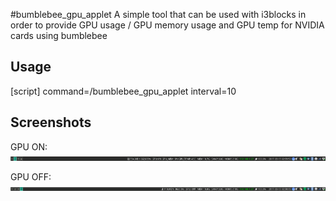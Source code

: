 #bumblebee_gpu_applet
A simple tool that can be used with i3blocks in order to provide GPU usage / GPU memory usage and GPU temp for NVIDIA cards using bumblebee

## Usage
[script]
command=<PATH>/bumblebee_gpu_applet
interval=10

## Screenshots
GPU ON:
![GPU On](gpu_on.png)

GPU OFF:
![GPU Off](gpu_off.png)
